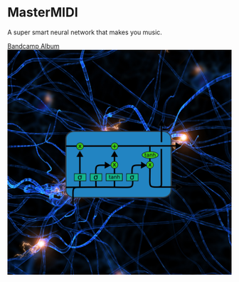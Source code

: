 # MasterMIDI
A super smart neural network that makes you music.

[Bandcamp Album](https://bit.ly/neuralpiano)
![Album Art](https://github.com/nimaid/MasterMIDI/raw/master/album.png)
